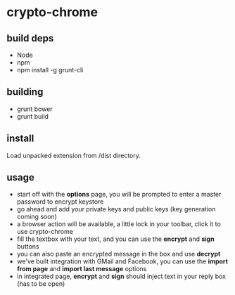 crypto-chrome
============

build deps
----------
  * Node
  * npm
  * npm install -g grunt-cli

building
----------
  * grunt bower
  * grunt build

install
---------
Load unpacked extension from /dist directory.

usage
--------
  * start off with the **options** page, you will be prompted to enter a master password to encrypt keystore
  * go ahead and add your private keys and public keys (key generation coming soon)
  * a browser action will be available, a little lock in your toolbar, click it to use crypto-chrome
  * fill the textbox with your text, and you can use the **encrypt** and **sign** buttons
  * you can also paste an encrypted message in the box and use **decrypt**
  * we've built integration with GMail and Facebook, you can use the **import from page** and **import last message** options
  * in integrated page, **encrypt** and **sign** should inject text in your reply box (has to be open)

